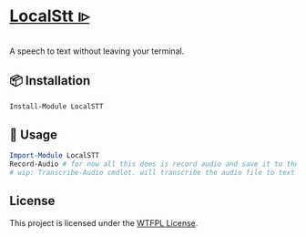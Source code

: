 ﻿# [LocalStt ၊▹](https://www.powershellgallery.com/packages/LocalSTT)

A speech to text without leaving your terminal.

## 📦 Installation

```PowerShell
Install-Module LocalSTT
```

## 📄 Usage

```PowerShell
Import-Module LocalSTT
Record-Audio # for now all this does is record audio and save it to the current directory
# wip: Transcribe-Audio cmdlet. will transcribe the audio file to text
```

## License

This project is licensed under the [WTFPL License](LICENSE).

